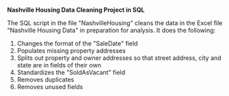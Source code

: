 **Nashville Housing Data Cleaning Project in SQL**

The SQL script in the file "NashvilleHousing" cleans the data in the Excel file "Nashville Housing Data" in preparation for analysis. It does the following:
1. Changes the format of the "SaleDate" field
2. Populates missing property addresses
3. Splits out property and owner addresses so that street address, city and state are in fields of their own
4. Standardizes the "SoldAsVacant" field
5. Removes duplicates
6. Removes unused fields
